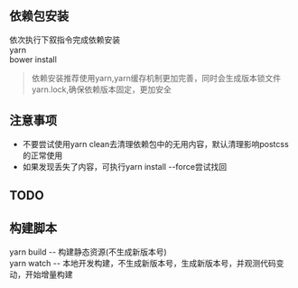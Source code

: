 ## 依赖包安装<br>
依次执行下叙指令完成依赖安装<br>
yarn<br>
bower install<br>
> 依赖安装推荐使用yarn,yarn缓存机制更加完善，同时会生成版本锁文件yarn.lock,确保依赖版本固定，更加安全<br>

## 注意事项
* 不要尝试使用yarn clean去清理依赖包中的无用内容，默认清理影响postcss的正常使用<br>
* 如果发现丢失了内容，可执行yarn install --force尝试找回<br>

## TODO<br>

## 构建脚本<br>
yarn build -- 构建静态资源(不生成新版本号)<br>
yarn watch -- 本地开发构建，不生成新版本号，生成新版本号，并观测代码变动，开始增量构建<br>
